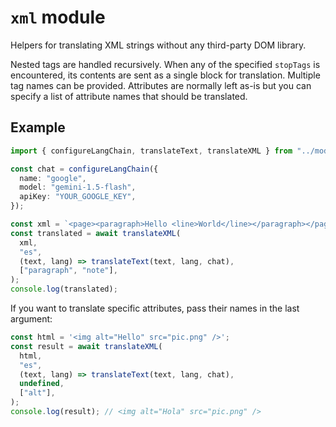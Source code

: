 # `xml` module

Helpers for translating XML strings without any third-party DOM library.

Nested tags are handled recursively. When any of the specified `stopTags` is
encountered, its contents are sent as a single block for translation. Multiple
tag names can be provided. Attributes are normally left as-is but you can
specify a list of attribute names that should be translated.

## Example

```ts
import { configureLangChain, translateText, translateXML } from "../mod.ts";

const chat = configureLangChain({
  name: "google",
  model: "gemini-1.5-flash",
  apiKey: "YOUR_GOOGLE_KEY",
});

const xml = `<page><paragraph>Hello <line>World</line></paragraph></page>`;
const translated = await translateXML(
  xml,
  "es",
  (text, lang) => translateText(text, lang, chat),
  ["paragraph", "note"],
);
console.log(translated);
```

If you want to translate specific attributes, pass their names in the last
argument:

```ts
const html = '<img alt="Hello" src="pic.png" />';
const result = await translateXML(
  html,
  "es",
  (text, lang) => translateText(text, lang, chat),
  undefined,
  ["alt"],
);
console.log(result); // <img alt="Hola" src="pic.png" />
```
